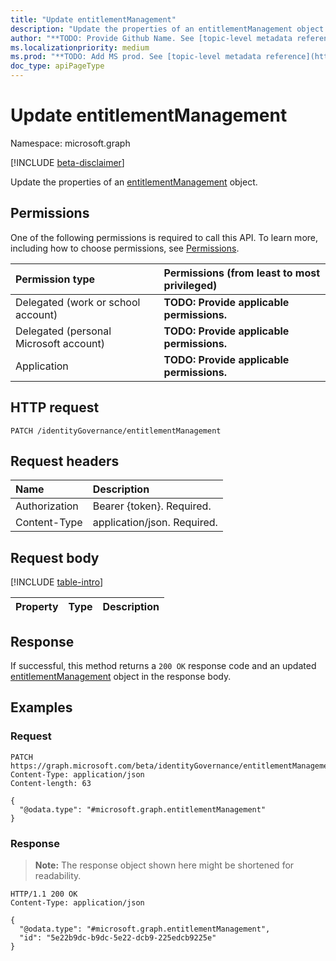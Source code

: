 ```yaml
---
title: "Update entitlementManagement"
description: "Update the properties of an entitlementManagement object."
author: "**TODO: Provide Github Name. See [topic-level metadata reference](https://msgo.azurewebsites.net/add/document/guidelines/metadata.html#topic-level-metadata)**"
ms.localizationpriority: medium
ms.prod: "**TODO: Add MS prod. See [topic-level metadata reference](https://msgo.azurewebsites.net/add/document/guidelines/metadata.html#topic-level-metadata)**"
doc_type: apiPageType
---
```


# Update entitlementManagement
Namespace: microsoft.graph

[!INCLUDE [beta-disclaimer](../../includes/beta-disclaimer.md)]

Update the properties of an [entitlementManagement](../resources/entitlementmanagement.md) object.

## Permissions
One of the following permissions is required to call this API. To learn more, including how to choose permissions, see [Permissions](/graph/permissions-reference).

|Permission type|Permissions (from least to most privileged)|
|:---|:---|
|Delegated (work or school account)|**TODO: Provide applicable permissions.**|
|Delegated (personal Microsoft account)|**TODO: Provide applicable permissions.**|
|Application|**TODO: Provide applicable permissions.**|

## HTTP request

<!-- {
  "blockType": "ignored"
}
-->
``` http
PATCH /identityGovernance/entitlementManagement
```

## Request headers
|Name|Description|
|:---|:---|
|Authorization|Bearer {token}. Required.|
|Content-Type|application/json. Required.|

## Request body
[!INCLUDE [table-intro](../../includes/update-property-table-intro.md)]


|Property|Type|Description|
|:---|:---|:---|



## Response

If successful, this method returns a `200 OK` response code and an updated [entitlementManagement](../resources/entitlementmanagement.md) object in the response body.

## Examples

### Request
<!-- {
  "blockType": "request",
  "name": "update_entitlementmanagement"
}
-->
``` http
PATCH https://graph.microsoft.com/beta/identityGovernance/entitlementManagement
Content-Type: application/json
Content-length: 63

{
  "@odata.type": "#microsoft.graph.entitlementManagement"
}
```


### Response
>**Note:** The response object shown here might be shortened for readability.
<!-- {
  "blockType": "response",
  "truncated": true
}
-->
``` http
HTTP/1.1 200 OK
Content-Type: application/json

{
  "@odata.type": "#microsoft.graph.entitlementManagement",
  "id": "5e22b9dc-b9dc-5e22-dcb9-225edcb9225e"
}
```

